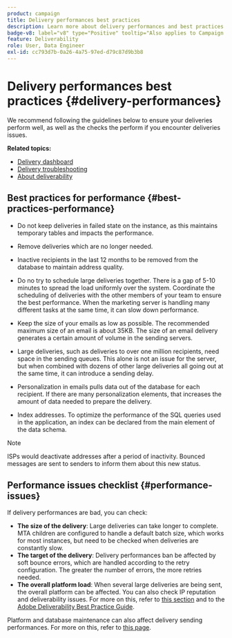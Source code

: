 ```yaml
---
product: campaign
title: Delivery performances best practices
description: Learn more about delivery performances and best practices
badge-v8: label="v8" type="Positive" tooltip="Also applies to Campaign v8"
feature: Deliverability
role: User, Data Engineer
exl-id: cc793d7b-0a26-4a75-97ed-d79c87d9b3b8
---
```

# Delivery performances best practices {#delivery-performances}

We recommend following the guidelines below to ensure your deliveries perform well, as well as the checks the perform if you encounter deliveries issues.

**Related topics:**

* [Delivery dashboard](delivery-dashboard.md)
* [Delivery troubleshooting](delivery-troubleshooting.md)
* [About deliverability](about-deliverability.md)

## Best practices for performance {#best-practices-performance}

* Do not keep deliveries in failed state on the instance, as this maintains temporary tables and impacts the performance.

* Remove deliveries which are no longer needed.

* Inactive recipients in the last 12 months to be removed from the database to maintain address quality.

* Do no try to schedule large deliveries together. There is a gap of 5-10 minutes to spread the load uniformly over the system. Coordinate the scheduling of deliveries with the other members of your team to ensure the best performance. When the marketing server is handling many different tasks at the same time, it can slow down performance.

* Keep the size of your emails as low as possible. The recommended maximum size of an email is about 35KB. The size of an email delivery generates a certain amount of volume in the sending servers.

* Large deliveries, such as deliveries to over one million recipients, need space in the sending queues. This alone is not an issue for the server, but when combined with dozens of other large deliveries all going out at the same time, it can introduce a sending delay.

* Personalization in emails pulls data out of the database for each recipient. If there are many personalization elements, that increases the amount of data needed to prepare the delivery.

* Index addresses. To optimize the performance of the SQL queries used in the application, an index can be declared from the main element of the data schema.

>[!NOTE]
>
>ISPs would deactivate addresses after a period of inactivity. Bounced messages are sent to senders to inform them about this new status.

## Performance issues checklist {#performance-issues}

If delivery performances are bad, you can check:

* **The size of the delivery**: Large deliveries can take longer to complete. MTA children are configured to handle a default batch size, which works for most instances, but need to be checked when deliveries are constantly slow.
* **The target of the delivery**: Delivery performances ban be affected by soft bounce errors, which are handled according to the retry configuration. The greater the number of errors, the more retries needed. 
* **The overall platform load**: When several large deliveries are being sent, the overall platform can be affected. You can also check IP reputation and deliverability issues. For more on this, refer to [this section](about-deliverability.md) and to the [Adobe Deliverability Best Practice Guide](https://experienceleague.adobe.com/docs/deliverability-learn/deliverability-best-practice-guide/introduction.html).

Platform and database maintenance can also affect delivery sending performances. For more on this, refer to [this page](../../production/using/database-performances.md).
